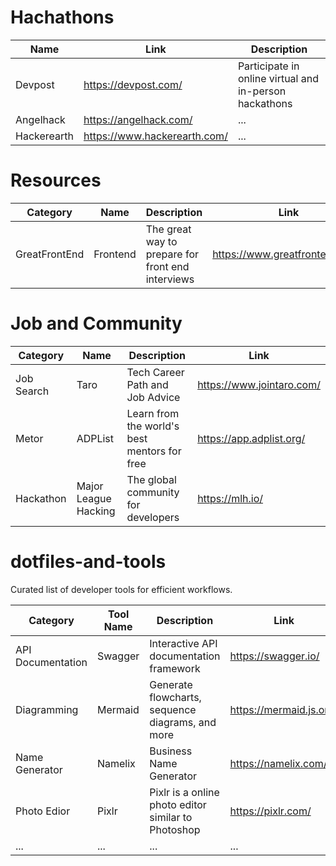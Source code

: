 # Hachathons
| Name | Link|Description |
|---|---|------------------------------------------|
|Devpost|https://devpost.com/|Participate in online virtual and in-person hackathons|
|Angelhack|https://angelhack.com/|...|
|Hackerearth|https://www.hackerearth.com/|...|

# Resources
| Category | Name | Description | Link|
|---|---|---|------------------------------------------|
|GreatFrontEnd|Frontend|The great way to prepare for front end interviews|https://www.greatfrontend.com/|

# Job and Community
| Category | Name | Description | Link|
|---|---|---|------------------------------------------|
|Job Search|Taro|Tech Career Path and Job Advice|https://www.jointaro.com/|
|Metor|ADPList|Learn from the world's best mentors for free|https://app.adplist.org/|
|Hackathon|Major League Hacking|The global community for developers|https://mlh.io/|

# dotfiles-and-tools
Curated list of developer tools for efficient workflows.

| Category | Tool Name | Description | Link|
|---|---|---|------------------------------------------|
| API Documentation | Swagger | Interactive API documentation framework | https://swagger.io/|
| Diagramming | Mermaid | Generate flowcharts, sequence diagrams, and more | https://mermaid.js.org/|
| Name Generator | Namelix | Business Name Generator | https://namelix.com/ |
| Photo Edior | Pixlr | Pixlr is a online photo editor similar to Photoshop | https://pixlr.com/ |
| ... | ... | ... | ...                                      |
